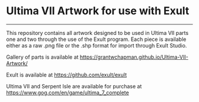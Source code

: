 # Ultima VII Artwork for use with Exult
 
----

This repository contains all artwork designed to be used in Ultima VII parts one and two through the use of the Exult program. Each piece is available either as a raw .png file or the .shp format for import through Exult Studio.

Gallery of parts is available at https://grantwchapman.github.io/Ultima-VII-Artwork/

Exult is available at https://github.com/exult/exult

Ultima VII and Serpent Isle are available for purchase at https://www.gog.com/en/game/ultima_7_complete
